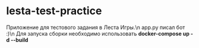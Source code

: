 # lesta-test-practice

Приложение для тестового задания в Леста Игры.\n
app.py писал бот :)\n
Для запуска сборки необходимо использовать **docker-compose up -d --build**
